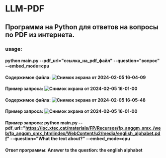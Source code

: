 # LLM-PDF

## Программа на Python для ответов на вопросы по PDF из интернета.

### usage:
#### python main.py --pdf_url="ссылка_на_pdf_файл" --question="вопрос" --embed_mode=cpu


#### Содержимое файла: ![Снимок экрана от 2024-02-05 16-04-09](https://github.com/JohannFaust666/LLM-PDF/assets/123825756/b212d125-39e0-4822-82a1-42f1591805ce)
#### Пример запроса: ![Снимок экрана от 2024-02-05 16-01-00](https://github.com/JohannFaust666/LLM-PDF/assets/123825756/0836baf1-20a8-44f6-9e8c-f407ea7bd599)

#### Содержимое файла: ![Снимок экрана от 2024-02-05 16-05-48](https://github.com/JohannFaust666/LLM-PDF/assets/123825756/ecca281c-3f16-43a0-81a1-d3a307d07ad8)
#### Пример запроса: ![Снимок экрана от 2024-02-05 16-01-00](https://github.com/JohannFaust666/LLM-PDF/assets/123825756/0d35dbdd-cad0-4f17-8343-b11a3e01e23b)


#### Пример запроса: python main.py --pdf_url="https://ioc.xtec.cat/materials/FP/Recursos/fp_anggm_smx_/web/fp_anggm_smx_htmlindex/WebContent/u2/media/english_alphabet.pdf" --question="What the text about?" --embed_mode=cpu
#### Ответ программы: Answer to the question: the english alphabet
